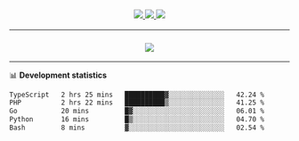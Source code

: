 <h3 align="center">
  <a href="https://github.com/hwalker928">
      <img src="https://img.shields.io/github/followers/hwalker928?label=Followers&style=for-the-badge&color=lightblue">
  </a>
  <a href="https://harryw.link/discord" alt="Discord">
      <img src="https://img.shields.io/discord/738451951758606336?label=discord&style=for-the-badge&color=lightblue"/>
  </a>
  <a href="https://harryw.link/sparked" alt="Sparked Host">
      <img src="https://img.shields.io/static/v1?label=Sponsor&message=Sparked%20Host&color=yellow&style=for-the-badge"/>
  </a>
</h3>

<hr>


<h3 align="center">
  <a href="https://github.com/hwalker928">
      <img src="https://github-profile-trophy.vercel.app/?username=hwalker928&no-bg=true&no-frame=true">
  </a>
</h3>


<hr>

📊 **Development statistics**

<!--START_SECTION:waka-->

```txt
TypeScript   2 hrs 25 mins   ██████████▓░░░░░░░░░░░░░░   42.24 %
PHP          2 hrs 22 mins   ██████████▒░░░░░░░░░░░░░░   41.25 %
Go           20 mins         █▓░░░░░░░░░░░░░░░░░░░░░░░   06.01 %
Python       16 mins         █▒░░░░░░░░░░░░░░░░░░░░░░░   04.70 %
Bash         8 mins          ▓░░░░░░░░░░░░░░░░░░░░░░░░   02.54 %
```

<!--END_SECTION:waka-->
